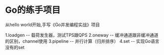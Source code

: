 # Go的练手项目
从hello world开始,手写《Go并发编程实战》项目

1.loadgen -- 载荷发生器，测试TPS跟QPS
2.oneway -- 缓冲通道跟非缓冲通道的区别，channel使用
3.pipeline -- 并行计算（归并排序）
4.set -- 实现Go语言没有的set
